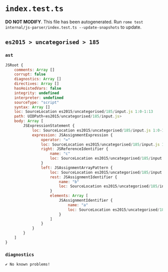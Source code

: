 # `index.test.ts`

**DO NOT MODIFY**. This file has been autogenerated. Run `rome test internal/js-parser/index.test.ts --update-snapshots` to update.

## `es2015 > uncategorised > 185`

### `ast`

```javascript
JSRoot {
	comments: Array []
	corrupt: false
	diagnostics: Array []
	directives: Array []
	hasHoistedVars: false
	integrity: undefined
	interpreter: undefined
	sourceType: "script"
	syntax: Array []
	loc: SourceLocation es2015/uncategorised/185/input.js 1:0-1:13
	path: UIDPath<es2015/uncategorised/185/input.js>
	body: Array [
		JSExpressionStatement {
			loc: SourceLocation es2015/uncategorised/185/input.js 1:0-1:13
			expression: JSAssignmentExpression {
				operator: "="
				loc: SourceLocation es2015/uncategorised/185/input.js 1:0-1:13
				right: JSReferenceIdentifier {
					name: "c"
					loc: SourceLocation es2015/uncategorised/185/input.js 1:12-1:13 (c)
				}
				left: JSAssignmentArrayPattern {
					loc: SourceLocation es2015/uncategorised/185/input.js 1:0-1:9
					rest: JSAssignmentIdentifier {
						name: "b"
						loc: SourceLocation es2015/uncategorised/185/input.js 1:7-1:8 (b)
					}
					elements: Array [
						JSAssignmentIdentifier {
							name: "a"
							loc: SourceLocation es2015/uncategorised/185/input.js 1:1-1:2 (a)
						}
					]
				}
			}
		}
	]
}
```

### `diagnostics`

```
✔ No known problems!

```
